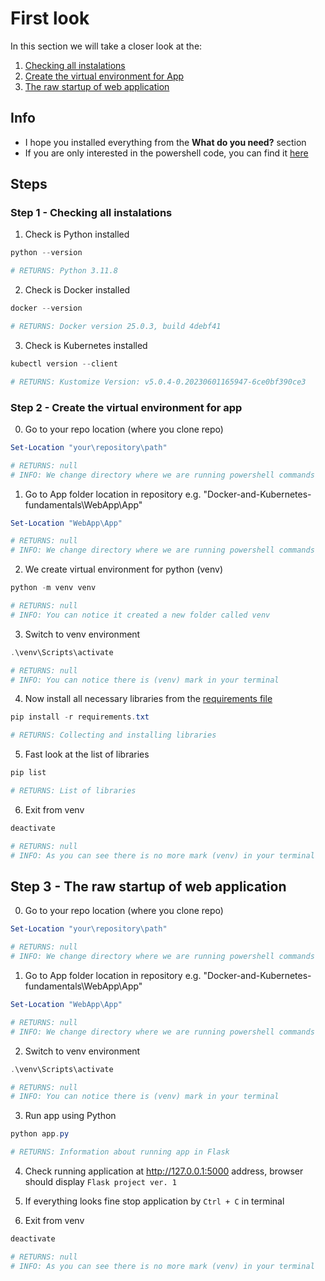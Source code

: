 
<!-- TODO: Test all of the steps -->
<!-- TODO: Copy code to the file -->
<!-- TODO: Try to make links to sections -->

# First look
In this section we will take a closer look at the:
1. [Checking all instalations](#step-1---checking-all-instalations)
2. [Create the virtual environment for App](#step-2---create-the-virtual-environment-for-app)
3. [The raw startup of web application](#step-3---the-raw-startup-of-web-application)

## Info
* I hope you installed everything from the **What do you need?** section
* If you are only interested in the powershell code, you can find it [here](FirstLook.ps1)

## Steps

### Step 1 - Checking all instalations

1. Check is Python installed 

```powershell
python --version

# RETURNS: Python 3.11.8
```

2. Check is Docker installed

```powershell
docker --version

# RETURNS: Docker version 25.0.3, build 4debf41
```

3. Check is Kubernetes installed

```powershell
kubectl version --client

# RETURNS: Kustomize Version: v5.0.4-0.20230601165947-6ce0bf390ce3
```

### Step 2 - Create the virtual environment for app

0. Go to your repo location (where you clone repo)

```powershell
Set-Location "your\repository\path"

# RETURNS: null
# INFO: We change directory where we are running powershell commands
```

1. Go to App folder location in repository e.g. "Docker-and-Kubernetes-fundamentals\WebApp\App"

```powershell
Set-Location "WebApp\App"

# RETURNS: null
# INFO: We change directory where we are running powershell commands
```

2. We create virtual environment for python (venv)

```powershell
python -m venv venv

# RETURNS: null
# INFO: You can notice it created a new folder called venv
```

3. Switch to venv environment

```powershell
.\venv\Scripts\activate

# RETURNS: null
# INFO: You can notice there is (venv) mark in your terminal
```

4. Now install all necessary libraries from the [requirements file](App/requirements.txt)

```powershell
pip install -r requirements.txt

# RETURNS: Collecting and installing libraries
```

5. Fast look at the list of libraries

```powershell
pip list

# RETURNS: List of libraries
```

6. Exit from venv

```powershell
deactivate

# RETURNS: null
# INFO: As you can see there is no more mark (venv) in your terminal

```

## Step 3 - The raw startup of web application

0. Go to your repo location (where you clone repo)

```powershell
Set-Location "your\repository\path"

# RETURNS: null
# INFO: We change directory where we are running powershell commands
```

1. Go to App folder location in repository e.g. "Docker-and-Kubernetes-fundamentals\WebApp\App"

```powershell
Set-Location "WebApp\App"

# RETURNS: null
# INFO: We change directory where we are running powershell commands
```

2. Switch to venv environment

```powershell
.\venv\Scripts\activate

# RETURNS: null
# INFO: You can notice there is (venv) mark in your terminal
```

3. Run app using Python

```powershell
python app.py

# RETURNS: Information about running app in Flask
```

4. Check running application at http://127.0.0.1:5000 address, browser should display ```Flask project ver. 1```

5. If everything looks fine stop application by ```Ctrl + C``` in terminal

6. Exit from venv

```powershell
deactivate

# RETURNS: null
# INFO: As you can see there is no more mark (venv) in your terminal

```